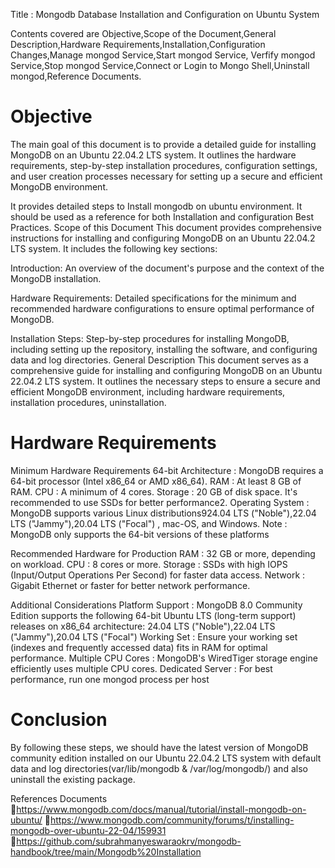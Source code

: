 Title : Mongodb Database Installation and Configuration on Ubuntu System

Contents covered are 
Objective,Scope of the Document,General Description,Hardware Requirements,Installation,Configuration Changes,Manage mongod Service,Start  mongod Service,
Verfify mongod Service,Stop mongod Service,Connect or Login to Mongo Shell,Uninstall mongod,Reference Documents.

Objective
==============
The main goal of this document is to provide a detailed guide for installing	MongoDB on an Ubuntu 22.04.2 LTS system. It outlines the hardware  requirements, step-by-step installation procedures, configuration settings, and user creation processes necessary for setting up a secure and efficient MongoDB environment.

It provides detailed steps to Install mongodb on ubuntu environment. It should be used as a reference for both Installation and configuration Best Practices.
Scope of this Document 
This document provides comprehensive instructions for installing and configuring MongoDB on an Ubuntu 22.04.2 LTS system. It includes the following key sections:

Introduction: An overview of the document's purpose and the context of the MongoDB installation.

Hardware Requirements: Detailed specifications for the minimum and recommended hardware configurations to ensure optimal performance of 	MongoDB.

Installation Steps: Step-by-step procedures for installing MongoDB, including setting up the repository, installing the software, and configuring data and log 	directories.
General Description
This document serves as a comprehensive guide for installing and configuring MongoDB on an Ubuntu 22.04.2 LTS system. It outlines the necessary steps to ensure a secure and efficient MongoDB environment, including hardware 	requirements, installation procedures, uninstallation.

Hardware Requirements
========================
Minimum Hardware Requirements
64-bit Architecture   :  MongoDB requires a 64-bit processor (Intel x86_64 or AMD 			  		  x86_64).
RAM			:  At least 8 GB of RAM.
CPU			:  A minimum of 4 cores.
Storage		:  20 GB of disk space. It's recommended to use SSDs for better 			  		   performance2.
Operating System	:  MongoDB supports various Linux distributions924.04 LTS 					   ("Noble"),22.04 LTS ("Jammy"),20.04 LTS ("Focal") , mac-OS, and  				   Windows. 
Note  			: MongoDB only supports the 64-bit versions of these platforms

Recommended Hardware for Production
RAM			:  32 GB or more, depending on  workload.
CPU			:  8 cores or more.
Storage		:  SSDs with high IOPS (Input/Output Operations Per Second) for 			 		   faster data access.
Network		:  Gigabit Ethernet or faster for better network performance.

Additional Considerations
Platform Support	:  MongoDB 8.0 Community Edition supports the following 64-bit Ubuntu 				   LTS (long-term support) releases on x86_64 architecture:
24.04 LTS ("Noble"),22.04 LTS ("Jammy"),20.04 LTS ("Focal")
Working Set		:  Ensure your working set (indexes and frequently accessed data) 			 	   fits in RAM for optimal performance.
Multiple CPU Cores	:  MongoDB's WiredTiger storage engine efficiently uses 				 		   multiple CPU cores.
Dedicated Server	:  For best performance, run one mongod process per host

Conclusion 
================
By following these steps, we should have the latest version of MongoDB community edition installed on our Ubuntu 22.04.2 LTS system with default data and log directories(var/lib/mongodb & /var/log/mongodb/) and also uninstall the existing package. 

References Documents
https://www.mongodb.com/docs/manual/tutorial/install-mongodb-on-ubuntu/
https://www.mongodb.com/community/forums/t/installing-mongodb-over-ubuntu-22-04/159931 
https://github.com/subrahmanyeswaraokrv/mongodb-handbook/tree/main/Mongodb%20Installation

